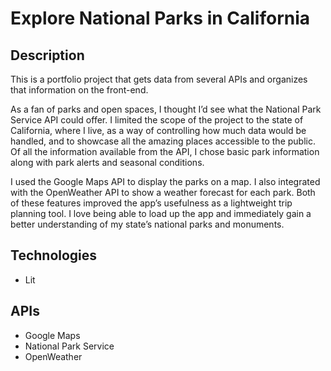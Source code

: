 # Explore National Parks in California

## Description
This is a portfolio project that gets data from several APIs and organizes that information on the front-end.

As a fan of parks and open spaces, I thought I’d see what the National Park Service API could offer. I limited the scope of the project to the state of California, where I live, as a way of controlling how much data would be handled, and to showcase all the amazing places accessible to the public. Of all the information available from the API, I chose basic park information along with park alerts and seasonal conditions.

I used the Google Maps API to display the parks on a map. I also integrated with the OpenWeather API to show a weather forecast for each park. Both of these features improved the app’s usefulness as a lightweight trip planning tool. I love being able to load up the app and immediately gain a better understanding of my state’s national parks and monuments.

## Technologies
- Lit

## APIs
- Google Maps
- National Park Service
- OpenWeather
